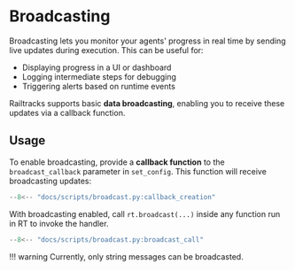 # Broadcasting

Broadcasting lets you monitor your agents' progress in real time by sending live updates during execution. This can be useful for:

- Displaying progress in a UI or dashboard
- Logging intermediate steps for debugging
- Triggering alerts based on runtime events

Railtracks supports basic **data broadcasting**, enabling you to receive these updates via a callback function.

## Usage

To enable broadcasting, provide a **callback function** to the `broadcast_callback` parameter in `set_config`. This function will receive broadcasting updates:

```python
--8<-- "docs/scripts/broadcast.py:callback_creation"
```

With broadcasting enabled, call `rt.broadcast(...)` inside any function run in RT to invoke the handler.

```python
--8<-- "docs/scripts/broadcast.py:broadcast_call"
```

!!! warning
    Currently, only string messages can be broadcasted.


